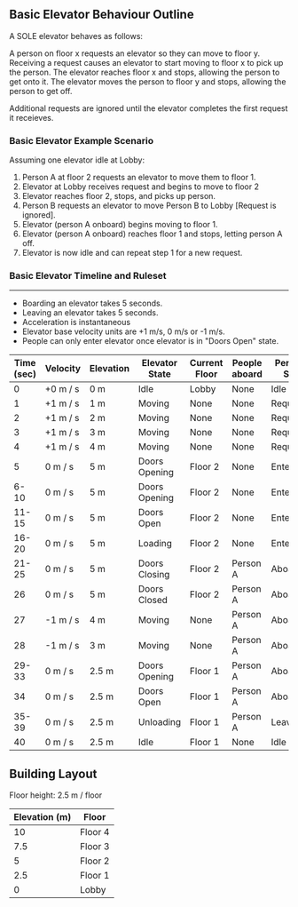 ## Basic Elevator Behaviour Outline

A SOLE elevator behaves as follows:

A person on floor x requests an elevator so they can move to floor y. 
Receiving a request causes an elevator to start moving to floor x to pick up the person.
The elevator reaches floor x and stops, allowing the person to get onto it.
The elevator moves the person to floor y and stops, allowing the person to get off.

Additional requests are ignored until the elevator completes the first request it receieves. 

### Basic Elevator Example Scenario

Assuming one elevator idle at Lobby:

1) Person A at floor 2 requests an elevator to move them to floor 1.
2) Elevator at Lobby receives request and begins to move to floor 2
3) Elevator reaches floor 2, stops, and picks up person.
4) Person B requests an elevator to move Person B to Lobby [Request is ignored].
5) Elevator (person A onboard) begins moving to floor 1.
6) Elevator (person A onboard) reaches floor 1 and stops, letting person A off.
7) Elevator is now idle and can repeat step 1 for a new request.


### Basic Elevator Timeline and Ruleset 
-------------------
* Boarding an elevator takes 5 seconds.
* Leaving an elevator takes 5 seconds.
* Acceleration is instantaneous
* Elevator base velocity units are +1 m/s, 0 m/s or -1 m/s.
* People can only enter elevator once elevator is in "Doors Open" state.

Time (sec)   | Velocity	 | Elevation | Elevator State           | Current Floor | People aboard  | Person A State
------------ | --------  | --------- | --------------------     | ------------- | -------------  | -----------
0            |  +0 m / s |  0 m      | Idle                     |  Lobby        |  None	        | Idle
1	     |  +1 m / s |  1 m      | Moving		        |  None         |  None	        | Requesting
2            |  +1 m / s |  2 m      | Moving		        |  None         |  None	        | Requesting
3            |  +1 m / s |  3 m      | Moving		        |  None         |  None	        | Requesting
4            |  +1 m / s |  4 m      | Moving	                |  None         |  None	        | Requesting
5            |  0 m / s  |  5 m      | Doors Opening            |  Floor 2      |  None	        | Entering
6-10         |  0 m / s  |  5 m      | Doors Opening            |  Floor 2      |  None		| Entering
11-15        |  0 m / s  |  5 m      | Doors Open               |  Floor 2      |  None 	| Entering
16-20        |  0 m / s  |  5 m      | Loading		        |  Floor 2      |  None		| Entering
21-25        |  0 m / s  |  5 m      | Doors Closing            |  Floor 2      |  Person A	| Aboard
26           |  0 m / s  |  5 m      | Doors Closed	        |  Floor 2      |  Person A	| Aboard 
27           |  -1 m / s |  4 m      | Moving                   |  None         |  Person A	| Aboard
28	     |  -1 m / s |  3 m      | Moving	                |  None	        |  Person A	| Aboard
29-33        |  0 m / s  |  2.5 m    | Doors Opening            |  Floor 1      |  Person A	| Aboard
34	     |  0 m / s  |  2.5 m    | Doors Open		|  Floor 1	|  Person A	| Aboard	
35-39	     |  0 m / s  |  2.5 m    | Unloading		|  Floor 1      |  Person A     | Leaving
40	     |  0 m / s	 |  2.5 m    | Idle			|  Floor 1	|  None		| Idle



## Building Layout

Floor height: 2.5 m / floor

Elevation (m)	|	Floor		|	
---------------	|	-------		|
10		|	Floor 4		|
7.5		|	Floor 3 	|	
5		|	Floor 2 	|
2.5		|	Floor 1		|
0		|	Lobby		|

